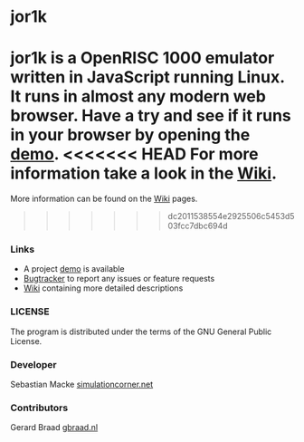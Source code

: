 # jor1k

jor1k is a OpenRISC 1000 emulator written in JavaScript running Linux. It runs in almost any modern web browser. 
Have a try and see if it runs in your browser by opening the [demo][project demo].
<<<<<<< HEAD
For more information take a look in the [Wiki][project wiki].
=======
More information can be found on the [Wiki][project wiki] pages. 
>>>>>>> dc2011538554e2925506c5453d503fcc7dbc694d

### Links

 * A project [demo][project demo] is available
 * [Bugtracker][project issues] to report any issues or feature requests
 * [Wiki][project wiki] containing more detailed descriptions

### LICENSE
The program is distributed under the terms of the GNU General Public
License.

### Developer
Sebastian Macke [simulationcorner.net](http://simulationcorner.net)

### Contributors
Gerard Braad [gbraad.nl](http://gbraad.nl)


[or1k specification]: http://opencores.org/or1k/Main_Page
[project demo]: http://s-macke.github.com/jor1k/
[project issues]: https://github.com/s-macke/jor1k/issues
[project wiki]: https://github.com/s-macke/jor1k/wiki
